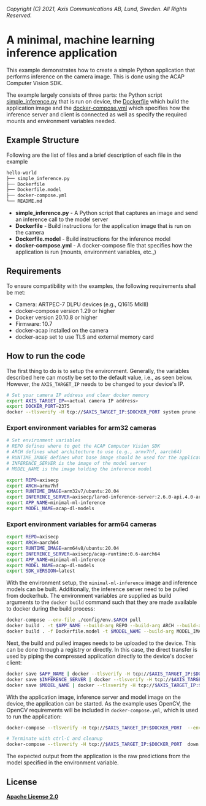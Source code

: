 *Copyright (C) 2021, Axis Communications AB, Lund, Sweden. All Rights Reserved.*


# A minimal, machine learning inference application
This example demonstrates how to create a simple Python application that performs inference on the camera image. This is done using the ACAP Computer Vision SDK.

The example largely consists of three parts: the Python script [simple_inference.py](simple_inference.py) that is run on device, the [Dockerfile](Dockerfile) which build the application image and the [docker-compose.yml](docker-compose.yml) which specifies how the inference server and client is connected as well as specify the required mounts and environment variables needed.

## Example Structure
Following are the list of files and a brief description of each file in the example
```bash
hello-world
├── simple_inference.py
├── Dockerfile
├── Dockerfile.model
├── docker-compose.yml
└── README.md
```

* **simple_inference.py** - A Python script that captures an image and send an inference call to the model server
* **Dockerfile** - Build instructions for the application image that is run on the camera
* **Dockerfile.model** - Build instructions for the inference model
* **docker-compose.yml** - A docker-compose file that specifies how the application is run (mounts, environment variables, etc.,)

## Requirements
To ensure compatibility with the examples, the following requirements shall be met:
* Camera: ARTPEC-7 DLPU devices (e.g., Q1615 MkIII)
* docker-compose version 1.29 or higher
* Docker version 20.10.8 or higher
* Firmware: 10.7
* docker-acap installed on the camera
* docker-acap set to use TLS and external memory card

## How to run the code
The first thing to do is to setup the environment. Generally, the variables described here can mostly be set to the default value, i.e., as seen below. However, the `AXIS_TARGET_IP` needs to be changed to your device's IP.

```sh
# Set your camera IP address and clear docker memory
export AXIS_TARGET_IP=<actual camera IP address>
export DOCKER_PORT=2375
docker --tlsverify -H tcp://$AXIS_TARGET_IP:$DOCKER_PORT system prune -af
```

### Export environment variables for arm32 cameras
```sh
# Set environment variables
# REPO defines where to get the ACAP Computer Vision SDK
# ARCH defines what architecture to use (e.g., armv7hf, aarch64)
# RUNTIME_IMAGE defines what base image should be used for the application image 
# INFERENCE_SERVER is the image of the model server
# MODEL_NAME is the image holding the inference model

export REPO=axisecp
export ARCH=armv7hf
export RUNTIME_IMAGE=arm32v7/ubuntu:20.04
export INFERENCE_SERVER=axisecp/larod-inference-server:2.6.0-api.4.0-armv7hf-ubuntu20.04
export APP_NAME=minimal-ml-inference
export MODEL_NAME=acap-dl-models
```


### Export environment variables for arm64 cameras
```sh
export REPO=axisecp
export ARCH=aarch64
export RUNTIME_IMAGE=arm64v8/ubuntu:20.04
export INFERENCE_SERVER=axisecp/acap-runtime:0.6-aarch64
export APP_NAME=minimal-ml-inference
export MODEL_NAME=acap-dl-models
export SDK_VERSION=latest
```
With the environment setup, the `minimal-ml-inference` image and inference models can be built. Additionally, the inference server need to be pulled from dockerhub. The environment variables are supplied as build arguments to the `docker build` command such that they are made available to docker during the build process:

```sh
docker-compose --env-file ./config/env.$ARCH pull
docker build . -t $APP_NAME --build-arg REPO --build-arg ARCH --build-arg RUNTIME_IMAGE --build-arg SDK_VERSION
docker build . -f Dockerfile.model -t $MODEL_NAME --build-arg MODEL_IMAGE
```

Next, the build and pulled images needs to be uploaded to the device. This can be done through a registry or directly. In this case, the direct transfer is used by piping the compressed application directly to the device's docker client:

```sh
docker save $APP_NAME | docker --tlsverify -H tcp://$AXIS_TARGET_IP:$DOCKER_PORT  load
docker save $INFERENCE_SERVER | docker --tlsverify -H tcp://$AXIS_TARGET_IP:$DOCKER_PORT  load
docker save $MODEL_NAME | docker --tlsverify -H tcp://$AXIS_TARGET_IP:$DOCKER_PORT  load
```

With the application image, inference server and model image on the device, the application can be started. As the example uses OpenCV, the OpenCV requirements will be included in `docker-compose.yml`, which is used to run the application:

```sh
docker-compose --tlsverify -H tcp://$AXIS_TARGET_IP:$DOCKER_PORT  --env-file ./config/env.$ARCH  up

# Terminate with ctrl-C and cleanup
docker-compose --tlsverify -H tcp://$AXIS_TARGET_IP:$DOCKER_PORT  down -v
```

The expected output from the application is the raw predictions from the model specified in the environment variable.

## License
**[Apache License 2.0](../LICENSE)**
